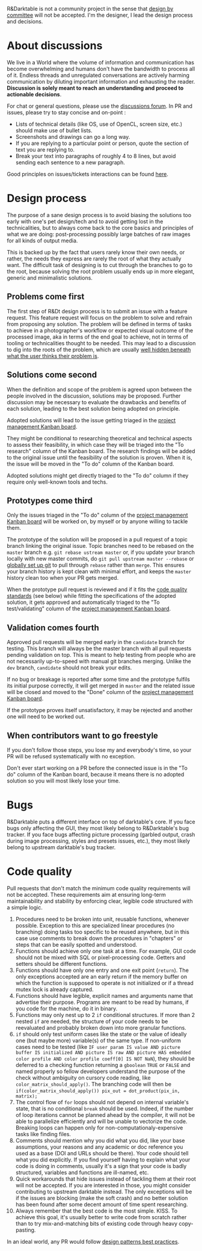 R&Darktable is not a community project in the sense that [design by committee](https://en.wikipedia.org/wiki/Design_by_committee) will not be accepted. I'm the designer, I lead the design process and decisions.

# About discussions

We live in a World where the volume of information and communication has become overwhelming and humans don't have the bandwidth to process all of it. Endless threads and unregulated conversations are actively harming communication by diluting important information and exhausting the reader. **Discussion is solely meant to reach an understanding and proceed to actionable decisions**.

For chat or general questions, please use the [discussions forum](https://github.com/Aurelien-Pierre/R-Darktable/discussions). In PR and issues, please try to stay concise and on-point :

* Lists of technical details (like OS, use of OpenCL, screen size, etc.) should make use of bullet lists.
* Screenshots and drawings can go a long way. 
* If you are replying to a particular point or person, quote the section of text you are replying to. 
* Break your text into paragraphs of roughly 4 to 8 lines, but avoid sending each sentence to a new paragraph.

Good principles on issues/tickets interactions can be found [here](https://www.yegor256.com/2014/11/24/principles-of-bug-tracking.html).

# Design process

The purpose of a sane design process is to avoid biasing the solutions too early with one's pet design/tech and to avoid getting lost in the technicalities, but to always come back to the core basics and principles of what we are doing: post-processing possibly large batches of raw images for all kinds of output media.

This is backed up by the fact that users rarely know their own needs, or rather, the needs they express are rarely the root of what they actually want. The difficult task of designing is to cut through the branches to go to the root, because solving the root problem usually ends up in more elegant, generic and minimalistic solutions.

## Problems come first

The first step of R&Dt design process is to submit an issue with a feature request. This feature request will focus on the problem to solve and refrain from proposing any solution. The problem will be defined in terms of tasks to achieve in a photographer's workflow or expected visual outcome of the processed image, aka in terms of the end goal to achieve, not in terms of tooling or technicalities thought to be needed. This may lead to a discussion to dig into the roots of the problem, which are usually [well hidden beneath what the user thinks their problem is](https://eng.aurelienpierre.com/2020/04/the-designer-and-the-drilling-machine/).

## Solutions come second

When the definition and scope of the problem is agreed upon between the people involved in the discussion, solutions may be proposed. Further discussion may be necessary to evaluate the drawbacks and benefits of each solution, leading to the best solution being adopted on principle.

Adopted solutions will lead to the issue getting triaged in the [project management Kanban board](https://github.com/users/aurelienpierre/projects/1/views/1).

They might be conditional to researching theoretical and technical aspects to assess their feasibility, in which case they will be triaged into the "To research" column of the Kanban board. The research findings will be added to the original issue until the feasibility of the solution is proven. When it is, the issue will be moved in the "To do" column of the Kanban board.

Adopted solutions might get directly triaged to the "To do" column if they require only well-known tools and techs.

## Prototypes come third

Only the issues triaged in the "To do" column of the [project management Kanban board](https://github.com/users/aurelienpierre/projects/1/views/1) will be worked on, by myself or by anyone willing to tackle them. 

The prototype of the solution will be proposed in a pull request of a topic branch linking the original issue. Topic branches need to be rebased on the `master` branch e.g. `git rebase ustream master` or, if you update your branch locally with new master commits, do `git pull upstream master --rebase` or [globally set up git](https://git-scm.com/docs/git-pull#Documentation/git-pull.txt---rebasefalsetruemergesinteractive) to pull through `rebase` rather than `merge`. This ensures your branch history is kept clean with minimal effort, and keeps the `master` history clean too when your PR gets merged.

When the prototype pull request is reviewed and if it fits the [code quality standards](#code-quality) (see below) while fitting the specifications of the adopted solution, it gets approved and automatically triaged to the "To test/validating" column of the [project management Kanban board](https://github.com/users/aurelienpierre/projects/1/views/1).

## Validation comes fourth

Approved pull requests will be merged early in the `candidate` branch for testing. This branch will always be the master branch with all pull requests pending validation on top. This is meant to help testing from people who are not necessarily up-to-speed with manual git branches merging. Unlike the `dev` branch, `candidate` should not break your edits.

If no bug or breakage is reported after some time and the prototype fulfils its initial purpose correctly, it will get merged in `master` and the related issue will be closed and moved to the "Done" column of the [project management Kanban board](https://github.com/users/aurelienpierre/projects/1/views/1).

If the prototype proves itself unsatisfactory, it may be rejected and another one will need to be worked out.

## When contributors want to go freestyle

If you don't follow those steps, you lose my and everybody's time, so your PR will be refused systematically with no exception. 

Don't ever start working on a PR before the connected issue is in the "To do" column of the Kanban board, because it means there is no adopted solution so you will most likely lose your time.

# Bugs

R&Darktable puts a different interface on top of darktable's core. If you face bugs only affecting the GUI, they most likely belong to R&Darktable's bug tracker. If you face bugs affecting picture processing (garbled output, crash during image processing, styles and presets issues, etc.), they most likely belong to upstream darktable's bug tracker.

# Code quality

Pull requests that don't match the minimum code quality requirements will not be accepted. These requirements aim at ensuring long-term maintainability and stability by enforcing clear, legible code structured with a simple logic.

1. Procedures need to be broken into unit, reusable functions, whenever possible. Exception to this are specialized linear procedures (no branching) doing tasks too specific to be reused anywhere, but in this case use comments to break down the procedures in "chapters" or steps that can be easily spotted and understood.
2. Functions should achieve only one task at a time. For example, GUI code should not be mixed with SQL or pixel-processing code. Getters and setters should be different functions.
3. Functions should have only one entry and one exit point (`return`). The only exceptions accepted are an early return if the memory buffer on which the function is supposed to operate is not initialized or if a thread mutex lock is already captured.
4. Functions should have legible, explicit names and arguments name that advertise their purpose. Programs are meant to be read by humans, if you code for the machine, do it in binary. 
5. Functions may only nest up to 2 `if` conditional structures. If more than 2 nested `if` are needed, the structure of your code needs to be reevaluated and probably broken down into more granular functions.
6. `if` should only test uniform cases like the state or the value of ideally one (but maybe more) variable(s) of the same type. If non-uniform cases need to be tested (like `IF user param IS value AND picture buffer IS initialized AND picture IS raw AND picture HAS embedded color profile AND color profile coeff[0] IS NOT NaN`), they should be deferred to a checking function returning a `gboolean` `TRUE` or `FALSE` and named properly so fellow developers understand the purpose of the check without ambiguity on cursory code reading, like `color_matrix_should_apply()`. The branching code will then be `if(color_matrix_should_apply()) pix_out = dot_product(pix_in, matrix);`
7. The control flow of `for` loops should not depend on internal variable's state, that is no conditional `break` should be used. Indeed, if the number of loop iterations cannot be planned ahead by the compiler, it will not be able to parallelize efficiently and will be unable to vectorize the code. Breaking loops can happen only for non-computationaly-expensive tasks like finding files.
7. Comments should mention why you did what you did, like your base assumptions, your reasons and any academic or doc reference you used as a base (DOI and URLs should be there). Your code should tell what you did explicitly. If you find yourself having to explain what your code is doing in comments, usually it's a sign that your code is badly structured, variables and functions are ill-named, etc.
8. Quick workarounds that hide issues instead of tackling them at their root will not be accepted. If you are interested in those, you might consider contributing to upstream darktable instead. The only exceptions will be if the issues are blocking (make the soft crash) and no better solution has been found after some decent amount of time spent researching.
9. Always remember that the best code is the most simple. KISS. To achieve this goal, it's usually better to write code from scratch rather than to try mix-and-matching bits of existing code through heavy copy-pasting.

In an ideal world, any PR would follow [design patterns best practices](https://en.wikipedia.org/wiki/Software_design_pattern).